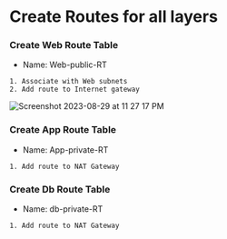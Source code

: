 # Create Routes for all layers

### Create Web Route Table
- Name: Web-public-RT
```
1. Associate with Web subnets
2. Add route to Internet gateway
```

![Screenshot 2023-08-29 at 11 27 17 PM](https://github.com/Sulemoore/AWS-Projects/assets/101164153/ad19a700-d990-4045-9509-42457dea9c39)

### Create App Route Table
- Name: App-private-RT
```
1. Add route to NAT Gateway
```


### Create Db Route Table
- Name: db-private-RT
```
1. Add route to NAT Gateway
```
